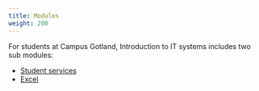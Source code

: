 ```yaml
---
title: Modules
weight: 200
---
```


For students at Campus Gotland, Introduction to IT systems includes two
sub modules: 

 - [Student services](student-services)
 - [Excel](excel)
 
